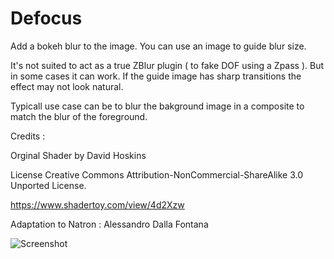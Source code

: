 # Defocus

Add a bokeh blur to the image. You can use an image to guide blur size.

It's not suited to act as a true ZBlur plugin ( to fake DOF using a Zpass ). But in some cases it can work.
If the guide image has sharp transitions the effect may not look natural.

Typicall use case can be to blur the bakground image in a composite to match the blur of the foreground.

Credits :

Orginal Shader by David Hoskins

License Creative Commons Attribution-NonCommercial-ShareAlike 3.0 Unported License.

https://www.shadertoy.com/view/4d2Xzw

Adaptation to Natron : Alessandro Dalla Fontana

![Screenshot](Resources/Screenshot.png)
